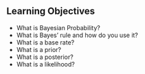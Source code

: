 ## Learning Objectives

- What is Bayesian Probability?
- What is Bayes’ rule and how do you use it?
- What is a base rate?
- What is a prior?
- What is a posterior?
- What is a likelihood?